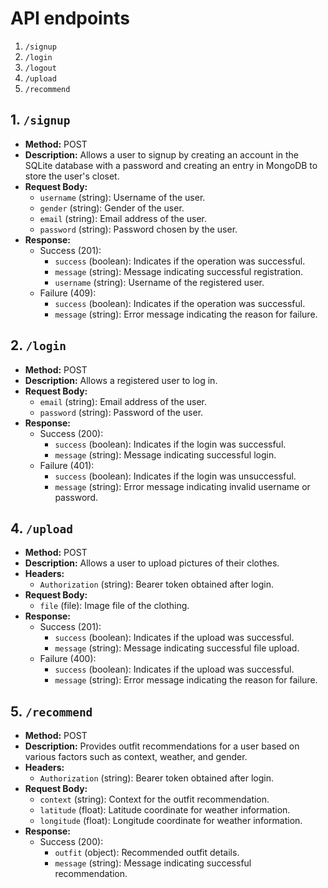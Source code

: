# API endpoints

1. `/signup`
2. `/login`
3. `/logout`
4. `/upload`
5. `/recommend`

## 1. `/signup`
- **Method:** POST
- **Description:** Allows a user to signup by creating an account in the SQLite database with a password and creating an entry in MongoDB to store the user's closet.
- **Request Body:**
    - `username` (string): Username of the user.
    - `gender` (string): Gender of the user.
    - `email` (string): Email address of the user.
    - `password` (string): Password chosen by the user.
- **Response:**
    - Success (201):
        - `success` (boolean): Indicates if the operation was successful.
        - `message` (string): Message indicating successful registration.
        - `username` (string): Username of the registered user.
    - Failure (409):
        - `success` (boolean): Indicates if the operation was successful.
        - `message` (string): Error message indicating the reason for failure.

## 2. `/login`
- **Method:** POST
- **Description:** Allows a registered user to log in.
- **Request Body:**
    - `email` (string): Email address of the user.
    - `password` (string): Password of the user.
- **Response:**
    - Success (200):
        - `success` (boolean): Indicates if the login was successful.
        - `message` (string): Message indicating successful login.
    - Failure (401):
        - `success` (boolean): Indicates if the login was unsuccessful.
        - `message` (string): Error message indicating invalid username or password.


## 4. `/upload`
- **Method:** POST
- **Description:** Allows a user to upload pictures of their clothes.
- **Headers:**
    - `Authorization` (string): Bearer token obtained after login.
- **Request Body:**
    - `file` (file): Image file of the clothing.
- **Response:**
    - Success (201):
        - `success` (boolean): Indicates if the upload was successful.
        - `message` (string): Message indicating successful file upload.
    - Failure (400):
        - `success` (boolean): Indicates if the upload was successful.
        - `message` (string): Error message indicating the reason for failure.

## 5. `/recommend`
- **Method:** POST
- **Description:** Provides outfit recommendations for a user based on various factors such as context, weather, and gender.
- **Headers:**
    - `Authorization` (string): Bearer token obtained after login.
- **Request Body:**
    - `context` (string): Context for the outfit recommendation.
    - `latitude` (float): Latitude coordinate for weather information.
    - `longitude` (float): Longitude coordinate for weather information.
- **Response:**
    - Success (200):
        - `outfit` (object): Recommended outfit details.
        - `message` (string): Message indicating successful recommendation.